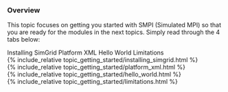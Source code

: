 


<div class="container ui raised segment">
<h3 class="ui header">Overview</h3>

  <p class="ui">This topic focuses on getting you started with SMPI (Simulated MPI)
  so that you are ready for the modules in the next topics. Simply read through the
  4 tabs below:
  </p>
</div>


<div class="ui pointing secondary menu">
  <a class="item active" data-tab="first">Installing SimGrid</a>
  <a class="item " data-tab="second">Platform XML</a>
  <a class="item" data-tab="third">Hello World</a>
  <a class="item" data-tab="fourth">Limitations</a>
</div>


<div class="ui tab segment active" data-tab="first">
  {% include_relative topic_getting_started/installing_simgrid.html %}
</div>


<div class="ui tab segment " data-tab="second">
  {% include_relative topic_getting_started/platform_xml.html %}
</div>


<div class="ui tab segment" data-tab="third">
  {% include_relative topic_getting_started/hello_world.html %}
</div>


<div class="ui tab segment" data-tab="fourth">
  {% include_relative topic_getting_started/limitations.html %}
</div>



